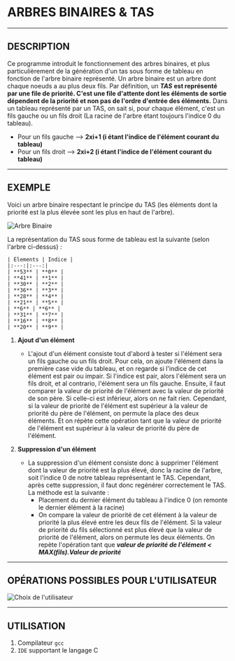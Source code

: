 # ARBRES BINAIRES & TAS

-----------------------------

## DESCRIPTION
Ce programme introduit le fonctionnement des arbres binaires, et plus particulièrement de la génération d'un tas sous forme de tableau en fonction de l'arbre binaire représenté.
Un arbre binaire est un arbre dont chaque noeuds a au plus deux fils.
Par définition, un _**TAS**_ **est représenté par une file de priorité. C'est une file d'attente dont les éléments de sortie dépendent de la priorité et non pas de l'ordre d'entrée des éléments.**
Dans un tableau représenté par un TAS, on sait si, pour chaque élément, c'est un fils gauche ou un fils droit (La racine de l'arbre étant toujours l'indice 0 du tableau).
* Pour un fils gauche --> **2xi+1 (i étant l'indice de l'élément courant du tableau)**
* Pour un fils droit --> **2xi+2 (i étant l'indice de l'élément courant du tableau)**

-----------------------------
## EXEMPLE
Voici un arbre binaire respectant le principe du TAS (les éléments dont la priorité est la plus élevée sont les plus en haut de l'arbre).

![Arbre Binaire](https://upload.wikimedia.org/wikipedia/commons/thumb/c/c3/MaxHeapRemove0.svg/230px-MaxHeapRemove0.svg.png)

La représentation du TAS sous forme de tableau est la suivante (selon l'arbre ci-dessus) : 

	| Élements | Indice |
	|:---:|:---:|
	| **53** | **0** |
	| **41** | **1** |
	| **30** | **2** |
	| **36** | **3** |
	| **28** | **4** |
	| **21** | **5** |
	| **6** | **6** |
	| **31** | **7** |
	| **16** | **8** |
	| **20** | **9** |

1. **Ajout d'un élément**
	* L'ajout d'un élément consiste tout d'abord à tester si l'élément sera un fils gauche ou un fils droit. Pour cela, on ajoute l'élément dans la première case vide du tableau, et on regarde si l'indice de cet élément est pair ou impair. Si l'indice est pair, alors l'élément sera un fils droit, et al contrario, l'élément sera un fils gauche.
	Ensuite, il faut comparer la valeur de priorité de l'élément avec la valeur de priorité de son père. Si celle-ci est inférieur, alors on ne fait rien. Cependant, si la valeur de priorité de l'élément est supérieur à la valeur de priorité du père de l'élément, on permute la place des deux éléments. Et on répète cette opération tant que la valeur de priorité de l'élément est supérieur à la valeur de priorité du père de l'élément.

2. **Suppression d'un élément**
	* La suppression d'un élément consiste donc à supprimer l'élément dont la valeur de priorité est la plus élevé, donc la racine de l'arbre, soit l'indice 0 de notre tableau représentant le TAS. Cependant, après cette suppression, il faut donc regénérer correctement le TAS. La méthode est la suivante :
		* Placement du dernier élément du tableau à l'indice 0 (on remonte le dernier élément à la racine)
		* On compare la valeur de priorité de cet élément à la valeur de priorité la plus élevé entre les deux fils de l'élément. Si la valeur de priorité du fils sélectionné est plus élevé que la valeur de priorité de l'élément, alors on permute les deux éléments. On repète l'opération tant que _**valeur de priorité de l'élément < MAX(fils).Valeur de priorité**_

-----------------------------

## OPÉRATIONS POSSIBLES POUR L'UTILISATEUR

![Choix de l'utilisateur](https://image.noelshack.com/fichiers/2017/47/7/1511725259-24167427-1915246248792168-1473021681-o.png)

-----------------------------

## UTILISATION
1. Compilateur `gcc`
2. `IDE` supportant le langage C